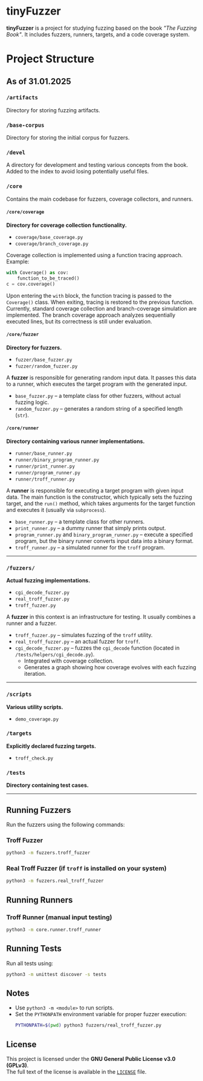 # tinyFuzzer

**tinyFuzzer** is a project for studying fuzzing based on the book *"The Fuzzing Book"*. It includes fuzzers, runners, targets, and a code coverage system.

# Project Structure

## As of 31.01.2025

### `/artifacts`
Directory for storing fuzzing artifacts.

### `/base-corpus`
Directory for storing the initial corpus for fuzzers.

### `/devel`
A directory for development and testing various concepts from the book. Added to the index to avoid losing potentially useful files.

### `/core`
Contains the main codebase for fuzzers, coverage collectors, and runners.

#### `/core/coverage`
**Directory for coverage collection functionality.**
- `coverage/base_coverage.py`
- `coverage/branch_coverage.py`

Coverage collection is implemented using a function tracing approach. Example:

```python
with Coverage() as cov:
    function_to_be_traced()
c = cov.coverage()
```

Upon entering the `with` block, the function tracing is passed to the `Coverage()` class. When exiting, tracing is restored to the previous function.
Currently, standard coverage collection and branch-coverage simulation are implemented. The branch coverage approach analyzes sequentially executed lines, but its correctness is still under evaluation.

#### `/core/fuzzer`
**Directory for fuzzers.**
- `fuzzer/base_fuzzer.py`
- `fuzzer/random_fuzzer.py`

A **fuzzer** is responsible for generating random input data. It passes this data to a runner, which executes the target program with the generated input.
- `base_fuzzer.py` – a template class for other fuzzers, without actual fuzzing logic.
- `random_fuzzer.py` – generates a random string of a specified length (`str`).

#### `/core/runner`
**Directory containing various runner implementations.**
- `runner/base_runner.py`
- `runner/binary_program_runner.py`
- `runner/print_runner.py`
- `runner/program_runner.py`
- `runner/troff_runner.py`

A **runner** is responsible for executing a target program with given input data. The main function is the constructor, which typically sets the fuzzing target, and the `run()` method, which takes arguments for the target function and executes it (usually via `subprocess`).
- `base_runner.py` – a template class for other runners.
- `print_runner.py` – a dummy runner that simply prints output.
- `program_runner.py` and `binary_program_runner.py` – execute a specified program, but the binary runner converts input data into a binary format.
- `troff_runner.py` – a simulated runner for the `troff` program.

---

### `/fuzzers/`
**Actual fuzzing implementations.**
- `cgi_decode_fuzzer.py`
- `real_troff_fuzzer.py`
- `troff_fuzzer.py`

A **fuzzer** in this context is an infrastructure for testing. It usually combines a runner and a fuzzer.
- `troff_fuzzer.py` – simulates fuzzing of the `troff` utility.
- `real_troff_fuzzer.py` – an actual fuzzer for `troff`.
- `cgi_decode_fuzzer.py` – fuzzes the `cgi_decode` function (located in `/tests/helpers/cgi_decode.py`).
  - Integrated with coverage collection.
  - Generates a graph showing how coverage evolves with each fuzzing iteration.

---

### `/scripts`
**Various utility scripts.**
- `demo_coverage.py`

### `/targets`
**Explicitly declared fuzzing targets.**
- `troff_check.py`

### `/tests`
**Directory containing test cases.**

---

## Running Fuzzers

Run the fuzzers using the following commands:

### Troff Fuzzer
```bash
python3 -m fuzzers.troff_fuzzer
```

### Real Troff Fuzzer (if `troff` is installed on your system)
```bash
python3 -m fuzzers.real_troff_fuzzer
```

## Running Runners

### Troff Runner (manual input testing)
```bash
python3 -m core.runner.troff_runner
```

## Running Tests

Run all tests using:
```bash
python3 -m unittest discover -s tests
```

## Notes
- Use `python3 -m <module>` to run scripts.
- Set the `PYTHONPATH` environment variable for proper fuzzer execution:
  ```bash
  PYTHONPATH=$(pwd) python3 fuzzers/real_troff_fuzzer.py
  ```

## License

This project is licensed under the **GNU General Public License v3.0 (GPLv3)**.  
The full text of the license is available in the [`LICENSE`](LICENSE) file.
